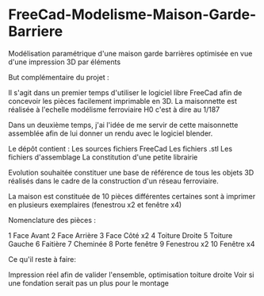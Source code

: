 # FreeCad-Modelisme-Maison-Garde-Barriere
Modélisation paramétrique d'une maison garde barrières optimisée en vue d'une impression 3D par éléments

But complémentaire du projet :

Il s'agit dans un premier temps d'utiliser le logiciel libre FreeCad afin de concevoir les pièces facilement imprimable en 3D. 
La maisonnette est réalisée à l'echelle modélisme ferroviaire H0 c'est à dire au 1/187

Dans un deuxième temps, j'ai l'idée de me servir de cette maisonnette assemblée afin de lui donner un rendu avec le logiciel blender. 

Le dépôt contient :
  Les sources fichiers FreeCad
  Les fichiers .stl
  Les fichiers d'assemblage
  La constitution d'une petite librairie
  
Evolution souhaitée constituer une base de référence de tous les objets 3D réalisés dans le cadre de la construction d'un réseau ferroviaire.

La maison est constituée de 10 pièces différentes certaines sont à imprimer en plusieurs exemplaires (fenestrou x2 et fenêtre x4)

Nomenclature des pièces :

1 Face Avant
2 Face Arrière
3 Face Côté x2
4 Toiture Droite
5 Toiture Gauche
6 Faitière
7 Cheminée
8 Porte fenêtre
9 Fenestrou x2
10 Fenêtre x4

Ce qu'il reste à faire:

Impression réel afin de valider l'ensemble, optimisation toiture droite
Voir si une fondation serait pas un plus pour le montage
